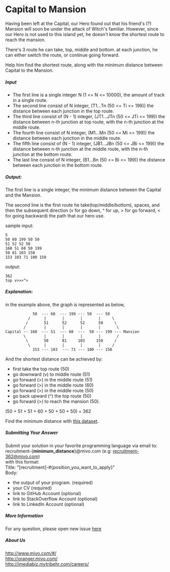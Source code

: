 # Capital to Mansion

Having been left at the Capital, our Hero found out that his friend's (?) Mansion will soon be under the attack of Witch's familiar.
However, since our Hero is not used to this island yet, he doesn't know the shortest route to reach the mansion.

There's 3 route he can take, top, middle and bottom. at each junction, he can either switch the route, or continue going forward.

Help him find the shortest route, along with the minimum distance between Capital to the Mansion.

##### Input

- The first line is a single integer N (1 <= N <= 10000), the amount of track in a single route.
- The second line consist of N integer, (T1...Tn (50 <= Ti <= 199)) the distance between each junction in the top route.
- The third line consist of (N - 1) integer, (JT1...JTn (50 <= JTi <= 199)) the distance between n-th junction at top route, with the n-th junction at the middle route.
- The fourth line consist of N integer, (M1...Mn (50 <= Mi <= 199)) the distance between each junction in the middle route.
- The fifth line consist of (N - 1) integer, (JB1...JBn (50 <= JBi <= 199)) the distance between n-th junction at the middle route, with the n-th junction at the bottom route.
- The last line consist of N integer, (B1...Bn (50 <= Bi <= 199)) the distance between each junction in the bottom route.

##### Output:
The first line is a single integer, the minimum distance between the Capital and the Mansion.

The second line is the first route he take(top/middle/bottom), spaces, and then the subsequent direction (v for go down, ^ for up, > for go forward, < for going backward) the path that our hero use.

sample input:

    5
    50 60 199 50 50
    51 52 52 50
    160 51 60 50 199
    50 81 103 150
    153 103 71 100 150

output:

    362
    top v>>>^>


##### Explanation:  
in the example above, the graph is represented as below,

                50  --- 60  --- 199 --- 50  --- 50
              /      |       |       |       |     \
             /       51      52      52      50     \
            /        |       |       |       |       \
    Capital -- 160  --- 51  --- 60  ---  50 --- 199 --- Mansion
            \        |       |       |       |       /
             \       50      81     103     150     /
              \      |       |       |       |     /
                153 --- 103  --- 71 --- 100 --- 150

And the shortest distance can be achieved by:

- first take the top route (50)
- go downward (v) to middle route (51)
- go forward (>) in the middle route (51)
- go forward (>) in the middle route (60)
- go forward (>) in the middle route (50)
- go back upward (^) the top route (50)
- go forward (>) to reach the mansion (50).

(50 + 51 + 51 + 60 + 50 + 50 + 50) = 362

Find the minimum distance with [this dataset](dataset.txt).  

##### Submitting Your Answer
Submit your solution in your favorite programming language via email to:  
recruitment-{**minimum_distance**}@mivo.com (e.g: recruitment-362@mivo.com)  
with this format:  
Title: "[recruitment]-#{position_you_want_to_apply}"  
Body:  
  - the output of your program. (required)  
  - your CV (required)  
  - link to GitHub Account (optional)  
  - link to StackOverflow Account (optional)  
  - link to LinkedIn Account (optional)  

##### More Information

For any question, please open new issue [here](https://github.com/MivoRecruitment/TestMasuk/issues)

##### About Us
http://www.mivo.com/#/  
http://oranger.mivo.com/  
http://imediabiz.mytribehr.com/careers/
